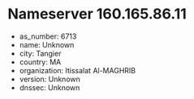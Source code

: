 # Nameserver 160.165.86.11

* as_number: 6713
* name: Unknown
* city: Tangier
* country: MA
* organization: Itissalat Al-MAGHRIB
* version: Unknown
* dnssec: Unknown
